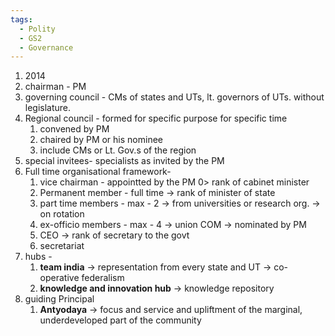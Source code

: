 ```yaml
---
tags:
  - Polity
  - GS2
  - Governance
---
```


1. 2014 
2. chairman - PM
3. governing council - CMs of states and UTs, lt. governors of UTs. without legislature.
4. Regional council - formed for specific purpose for specific time
	1. convened by PM
	2. chaired by PM or his nominee
	3. include CMs or Lt. Gov.s of the region
5. special invitees- specialists as invited by the PM
6. Full time organisational framework- 
	1. vice chairman - appointted by the PM 0> rank of cabinet minister
	2. Permanent member  - full time -> rank of minister of state
	3. part time members - max - 2 -> from universities or research org. -> on rotation
	4. ex-officio members - max - 4 -> union COM -> nominated by PM
	5. CEO -> rank of secretary to the govt
	6. secretariat 
7. hubs - 
	1. **team india** -> representation from every state and UT -> co-operative federalism
	2. **knowledge and innovation hub** -> knowledge repository
8. guiding Principal
	1. **Antyodaya** -> focus and service and upliftment of the marginal, underdeveloped part of the community